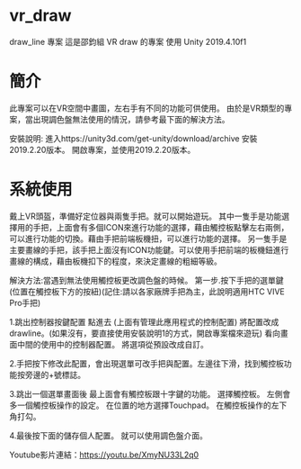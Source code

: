 # vr_draw
draw_line 專案
這是邵鈞組 VR draw 的專案
使用 Unity 2019.4.10f1

# 簡介
此專案可以在VR空間中畫圖，左右手有不同的功能可供使用。
由於是VR類型的專案，當出現調色盤無法使用的情況，請參考最下面的解決方法。

安裝說明:
進入https://unity3d.com/get-unity/download/archive 安裝2019.2.20版本。
開啟專案，並使用2019.2.20版本。

# 系統使用
戴上VR頭盔，準備好定位器與兩隻手把。就可以開始遊玩。
其中一隻手是功能選擇用的手把，上面會有多個ICON來進行功能的選擇，藉由觸控板點擊左右兩側，可以進行功能的切換。藉由手把前端板機扭，可以進行功能的選擇。
另一隻手是主要畫線的手把，該手把上面沒有ICON功能鍵。可以使用手把前端的板機鈕進行畫線的構成，藉由板機扣下的程度，來決定畫線的粗細等級。

解決方法:當遇到無法使用觸控板更改調色盤的時候。
第一步.按下手把的選單鍵(位置在觸控板下方的按紐)(記住:請以各家廠牌手把為主，此說明適用HTC VIVE Pro手把)

1.跳出控制器按鍵配置 點進去  (上面有管理此應用程式的控制配置)
將配置改成drawline。(如果沒有，要直接使用安裝說明1的方式，開啟專案檔來遊玩)
看向畫面中間的使用中的控制器配置。
將選項從預設改成自訂。

2.手把按下修改此配置，會出現選單可改手把與配置。左邊往下滑，找到觸控板功能按旁邊的+號標誌。

3.跳出一個選單畫面後 最上面會有觸控板跟十字鍵的功能。
選擇觸控板。
左側會多一個觸控板操作的設定。
在位置的地方選擇Touchpad。
在觸控板操作的左下角打勾。

4.最後按下面的儲存個人配置。
就可以使用調色盤介面。


Youtube影片連結：https://youtu.be/XmyNU33L2q0
